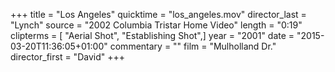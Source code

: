 +++
title = "Los Angeles"
quicktime = "los_angeles.mov"
director_last = "Lynch"
source = "2002 Columbia Tristar Home Video"
length = "0:19"
clipterms = [ "Aerial Shot", "Establishing Shot",]
year = "2001"
date = "2015-03-20T11:36:05+01:00"
commentary = ""
film = "Mulholland Dr."
director_first = "David"
+++
